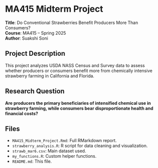 # MA415 Midterm Project

**Title**: Do Conventional Strawberries Benefit Producers More Than Consumers?  
**Course**: MA415 – Spring 2025  
**Author**: Suakshi Soni  

## Project Description

This project analyzes USDA NASS Census and Survey data to assess whether producers or consumers benefit more from chemically intensive strawberry farming in California and Florida.

## Research Question

**Are producers the primary beneficiaries of intensified chemical use in strawberry farming, while consumers bear disproportionate health and financial costs?**

## Files

- `MA415_Midterm_Project.Rmd`: Full RMarkdown report.
- `strawberry_analysis.R`: R script for data cleaning and visualization.
- `strawb_mar6.csv`: Main dataset used.
- `my_functions.R`: Custom helper functions.
- `README.md`: This file.
